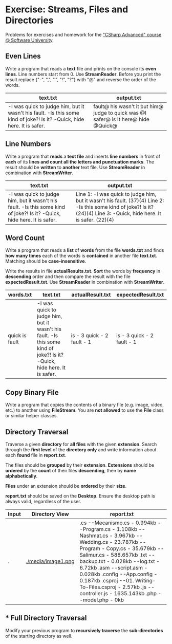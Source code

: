 Exercise: Streams, Files and Directories
========================================

Problems for exercises and homework for the ["CSharp Advanced" course \@
Software University](https://softuni.bg/courses/csharp-advanced).

Even Lines
----------

Write a program that reads a **text** file and prints on the console its **even
lines**. Line numbers start from 0. Use **StreamReader**. Before you print the
result replace {"-", ",", ".", "!", "?"} with "\@" and reverse the order of the
words.

| **text.txt**                                                                                                             | **output.txt**                                                                             |
|--------------------------------------------------------------------------------------------------------------------------|--------------------------------------------------------------------------------------------|
| \-I was quick to judge him, but it wasn't his fault. -Is this some kind of joke?! Is it? -Quick, hide here. It is safer. | fault\@ his wasn't it but him\@ judge to quick was \@I safer\@ is It here\@ hide \@Quick\@ |

Line Numbers
------------

Write a program that **reads** a **text file** and inserts **line numbers** in
front of **each** of its **lines and count all the letters and punctuation
marks**. The result should be **written** to **another** text file. Use
**StreamReader** in combination with **StreamWriter**.

| **text.txt**                                                                                                             | **output.txt**                                                                                                                                                          |
|--------------------------------------------------------------------------------------------------------------------------|-------------------------------------------------------------------------------------------------------------------------------------------------------------------------|
| \-I was quick to judge him, but it wasn't his fault. -Is this some kind of joke?! Is it? -Quick, hide here. It is safer. | Line 1: -I was quick to judge him, but it wasn't his fault. (37)(4) Line 2: -Is this some kind of joke?! Is it? (24)(4) Line 3: -Quick, hide here. It is safer. (22)(4) |

Word Count
----------

Write a program that reads a **list** of **words** from the file **words.txt**
and finds **how many times** each of the words is **contained** in another file
**text.txt**. Matching should be **case-insensitive**.

Write the results in file **actualResults.txt**. **Sort** the words by
**frequency** in **descending** order and then compare the result with the file
**expectedResult.txt**. Use **StreamReader** in combination with
**StreamWriter**.

| **words.txt**  | **text.txt**                                                                                                             | **actualResult.txt**       | **expectedResult.txt**     |
|----------------|--------------------------------------------------------------------------------------------------------------------------|----------------------------|----------------------------|
| quick is fault | \-I was quick to judge him, but it wasn't his fault. -Is this some kind of joke?! Is it? -Quick, hide here. It is safer. | is - 3 quick - 2 fault - 1 | is - 3 quick - 2 fault - 1 |

Copy Binary File
----------------

Write a program that copies the contents of a binary file (e.g. image, video,
etc.) to another using **FileStream**. You are **not allowed** to use the
**File** class or similar helper classes.

Directory Traversal
-------------------

Traverse a given **directory** for **all files** with the given **extension**.
Search through the **first level** of the **directory only** and write
information about each **found** file in **report.txt**.

The files should be **grouped** by their **extension**. **Extensions** should be
**ordered** by the **count** of their files **descending**, then by **name
alphabetically**.

**Files** under an extension should be **ordered** by their **size**.

**report.txt** should be saved on the **Desktop**. Ensure the desktop path is
always valid, regardless of the user.

| **Input** | **Directory View**                       | **report.txt**                                                                                                                                                                                                                                                                                                                                                              |
|-----------|------------------------------------------|-----------------------------------------------------------------------------------------------------------------------------------------------------------------------------------------------------------------------------------------------------------------------------------------------------------------------------------------------------------------------------|
| .         | [./media/image1.png](./media/image1.png) | .cs --Mecanismo.cs - 0.994kb --Program.cs - 1.108kb --Nashmat.cs - 3.967kb --Wedding.cs - 23.787kb --Program - Copy.cs - 35.679kb --Salimur.cs - 588.657kb .txt --backup.txt - 0.028kb --log.txt - 6.72kb .asm --script.asm - 0.028kb .config --App.config - 0.187kb .csproj --01. Writing-To-Files.csproj - 2.57kb .js --controller.js - 1635.143kb .php --model.php - 0kb |

\* Full Directory Traversal
---------------------------

Modify your previous program to **recursively traverse** the **sub-directories**
of the starting directory as well.
